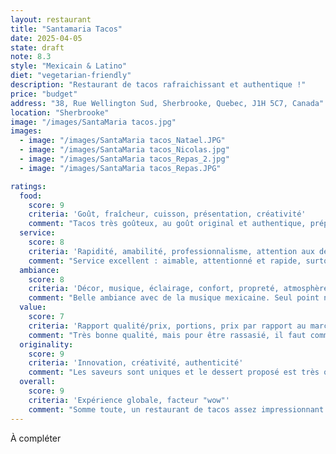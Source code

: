 ```yaml
---
layout: restaurant
title: "Santamaria Tacos"
date: 2025-04-05
state: draft
note: 8.3
style: "Mexicain & Latino"
diet: "vegetarian-friendly"
description: "Restaurant de tacos rafraichissant et authentique !"
price: "budget"
address: "38, Rue Wellington Sud, Sherbrooke, Quebec, J1H 5C7, Canada"
location: "Sherbrooke"
image: "/images/SantaMaria tacos.jpg"
images:
  - image: "/images/SantaMaria tacos_Natael.JPG"
  - image: "/images/SantaMaria tacos_Nicolas.jpg"
  - image: "/images/SantaMaria tacos_Repas_2.jpg"
  - image: "/images/SantaMaria tacos_Repas.JPG"

ratings:
  food:
    score: 9
    criteria: 'Goût, fraîcheur, cuisson, présentation, créativité'
    comment: "Tacos très goûteux, au goût original et authentique, préparés avec des ingrédients de qualité. Le dessert proposé était incroyable, débordant de saveurs ! Pourquoi pas 10 étoiles ? Une légère instabilité dans la qualité de la viande : certains morceaux sont un peu moins savoureux que d’autres."
  service:
    score: 8
    criteria: 'Rapidité, amabilité, professionnalisme, attention aux détails'
    comment: "Service excellent : aimable, attentionné et rapide, surtout durant les heures plus tranquilles en semaine. On imagine cependant que le service pourrait ralentir en période de pointe, ce qui empêche d’attribuer un 10 étoiles."
  ambiance:
    score: 8
    criteria: 'Décor, musique, éclairage, confort, propreté, atmosphère générale'
    comment: "Belle ambiance avec de la musique mexicaine. Seul point négatif : les bancs et chaises sont assez durs et peu confortables."
  value:
    score: 7
    criteria: 'Rapport qualité/prix, portions, prix par rapport au marché'
    comment: "Très bonne qualité, mais pour être rassasié, il faut commander deux assiettes de tacos. Le rapport qualité/prix est donc un peu moins impressionnant que dans d'autres restaurants."
  originality:
    score: 9
    criteria: 'Innovation, créativité, authenticité'
    comment: "Les saveurs sont uniques et le dessert proposé est très original : audacieux, il sort des sentiers battus."
  overall:
    score: 9
    criteria: 'Expérience globale, facteur "wow"'
    comment: "Somme toute, un restaurant de tacos assez impressionnant : la carte est limitée, mais chaque saveur est savoureuse. L’endroit idéal pour déguster de bons tacos !"
---
```




À compléter